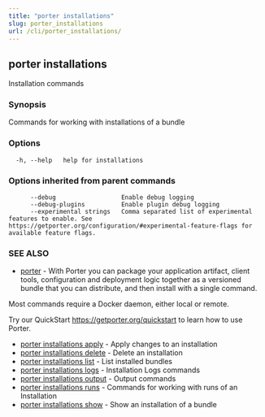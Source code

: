 ```yaml
---
title: "porter installations"
slug: porter_installations
url: /cli/porter_installations/
---
```

## porter installations

Installation commands

### Synopsis

Commands for working with installations of a bundle

### Options

```
  -h, --help   help for installations
```

### Options inherited from parent commands

```
      --debug                  Enable debug logging
      --debug-plugins          Enable plugin debug logging
      --experimental strings   Comma separated list of experimental features to enable. See https://getporter.org/configuration/#experimental-feature-flags for available feature flags.
```

### SEE ALSO

* [porter](/cli/porter/)	 - With Porter you can package your application artifact, client tools, configuration and deployment logic together as a versioned bundle that you can distribute, and then install with a single command.

Most commands require a Docker daemon, either local or remote.

Try our QuickStart https://getporter.org/quickstart to learn how to use Porter.

* [porter installations apply](/cli/porter_installations_apply/)	 - Apply changes to an installation
* [porter installations delete](/cli/porter_installations_delete/)	 - Delete an installation
* [porter installations list](/cli/porter_installations_list/)	 - List installed bundles
* [porter installations logs](/cli/porter_installations_logs/)	 - Installation Logs commands
* [porter installations output](/cli/porter_installations_output/)	 - Output commands
* [porter installations runs](/cli/porter_installations_runs/)	 - Commands for working with runs of an Installation
* [porter installations show](/cli/porter_installations_show/)	 - Show an installation of a bundle

